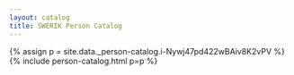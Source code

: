 ```yaml
---
layout: catalog
title: SWERIK Person Catalog
---
```

{% assign p = site.data._person-catalog.i-Nywj47pd422wBAiv8K2vPV %}
{% include person-catalog.html p=p %}

